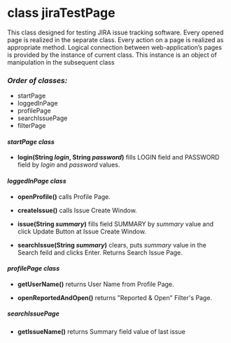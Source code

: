 # class jiraTestPage

This class designed for testing JIRA issue tracking software. Every opened page is realized in the separate class. Every action on a page is realized as appropriate method.
Logical connection between web-application’s pages is provided by the instance of current class. This instance is an object of manipulation in the subsequent class

### *Order of classes:*
- startPage
- loggedInPage
- profilePage
- searchIssuePage
- filterPage

#### *startPage class*

- **login(String *login*, String *password*)** fills LOGIN field and PASSWORD field by *login* and *password*  values.


#### *loggedInPage class*
- **openProfile()** calls Profile Page.

- **createIssue()** calls Issue Create Window.

- **issue(String *summary*)**  fills field SUMMARY by *summary* value and click Update Button at Issue Create Window. 

- **searchIssue(String *summary*)** clears, puts *summary* value in the Search feild and clicks Enter. Returns Search Issue Page. 


#### *profilePage class*
- **getUserName()**  returns User Name from Profile Page.

- **openReportedAndOpen()** returns "Reported & Open" Filter's Page.

##### *searchIssuePage*
- **getIssueName()** returns Summary field value of last issue
